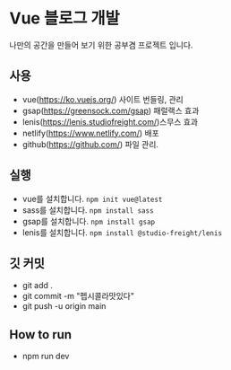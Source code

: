 # Vue 블로그 개발

나만의 공간을 만들어 보기 위한 공부겸 프로젝트 입니다.


## 사용
- vue(https://ko.vuejs.org/) 사이트 번들링, 관리
- gsap(https://greensock.com/gsap) 패럴랙스 효과
- lenis(https://lenis.studiofreight.com/)스무스 효과
- netlify(https://www.netlify.com/) 배포
- github(https://github.com/) 파일 관리.

## 실행
- vue를 설치합니다. `npm init vue@latest`
- sass를 설치합니다. `npm install sass`
- gsap를 설치합니다. `npm install gsap`
- lenis를 설치합니다. `npm install @studio-freight/lenis`

## 깃 커밋
- git add .
- git commit -m "펩시콜라맛있다"
- git push -u origin main


## How to run
- npm run dev